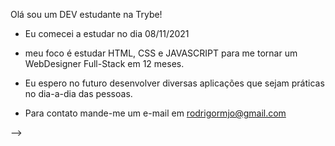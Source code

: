 Olá sou um DEV estudante na Trybe!

- Eu comecei a estudar no dia 08/11/2021
- meu foco é estudar HTML, CSS e JAVASCRIPT para me tornar um WebDesigner Full-Stack em 12 meses.
- Eu espero no futuro desenvolver diversas aplicações que sejam práticas no dia-a-dia das pessoas.

- Para contato mande-me um e-mail em rodrigormjo@gmail.com

-->
